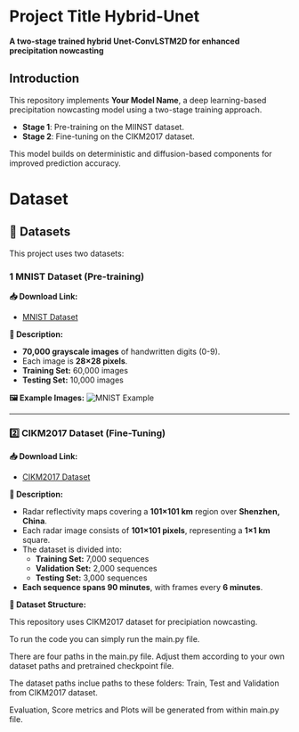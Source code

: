 # **Project Title Hybrid-Unet**
**A two-stage trained hybrid Unet-ConvLSTM2D for enhanced precipitation nowcasting**

## **Introduction**
This repository implements **Your Model Name**, a deep learning-based precipitation nowcasting model using a two-stage training approach.
- **Stage 1**: Pre-training on the MIINST dataset.
- **Stage 2**: Fine-tuning on the CIKM2017 dataset.

This model builds on deterministic and diffusion-based components for improved prediction accuracy.


# **Dataset**
## **📂 Datasets**
This project uses two datasets:

### **1️ MNIST Dataset (Pre-training)**
**📥 Download Link:**  
- [MNIST Dataset](https://www.kaggle.com/datasets/hojjatk/mnist-dataset)

**📝 Description:**  
- **70,000 grayscale images** of handwritten digits (0-9).
- Each image is **28×28 pixels**.
- **Training Set:** 60,000 images
- **Testing Set:** 10,000 images

**🖼️ Example Images:**
![MNIST Example](https://www.tensorflow.org/images/MNIST.png)

---

### **2️⃣ CIKM2017 Dataset (Fine-Tuning)**
**📥 Download Link:**  
- [CIKM2017 Dataset](https://github.com/yaoyichen/CIKM-Cup-2017)

**📝 Description:**  
- Radar reflectivity maps covering a **101×101 km** region over **Shenzhen, China**.
- Each radar image consists of **101×101 pixels**, representing a **1×1 km** square.
- The dataset is divided into:
  - **Training Set:** 7,000 sequences
  - **Validation Set:** 2,000 sequences
  - **Testing Set:** 3,000 sequences
- **Each sequence spans 90 minutes**, with frames every **6 minutes**.

**📂 Dataset Structure:**


























This repository uses CIKM2017 dataset for precipiation nowcasting.



To run the code you can simply run the main.py file. 



There are four paths in the main.py file. Adjust them according to your own dataset paths and pretrained checkpoint file.



The dataset paths inclue paths to these folders: Train, Test and Validation from CIKM2017 dataset.



Evaluation, Score metrics and Plots will be generated from within main.py file.


